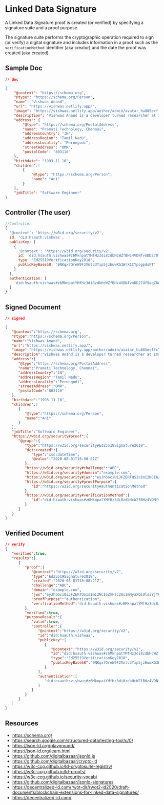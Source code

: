 # Linked Data Signature

A Linked Data Signature proof is created (or verified) by specifying a signature suite and a proof purpose.

The signature suite performs the cryptographic operation required to sign (or verify) a digital signature and includes information in a proof such as the `verificationMethod` identifier (aka creator) and the date the proof was created (aka created).


## Sample Doc

```json
// doc

{
    "@context": "https://schema.org",
    "@type": "https://schema.org/Person",
    "name": "Vishwas Anand",
    "url": "https://vishwas.netlify.app/",
    "image": "https://vishwas.netlify.app/author/admin/avatar_hu885ecffc73ca9d603f6cfbf02ec70754_85745_250x250_fill_q90_lanczos_center.jpg",
    "description": "Vishwas Anand is a developer turned researcher at Imaginea Labs. His research works include in the field of Blockchain, Cryptography and Security",
    "address": {
        "@type": "https://schema.org/PostalAddress",
        "name": "Pramati Technology, Chennai",
        "addressCountry": "IN",
        "addressRegion": "Tamil Nadu",
        "addressLocality": "Perungudi",
        "streetAddress": "OMR",
        "postalCode": "803110"
    },
    "birthdate": "1993-11-16",
    "children":[
        {
            "@type": "https://schema.org/Person",
            "name": "Ani"
        }
    ],
    "jobTitle": "Software Engineer"
}

```

## Controller (The user)

```js
//Controller
{
  '@context': 'https://w3id.org/security/v2',
  id: 'did:hsauth:vishwas',
  publicKey: [
    {
      '@context': 'https://w3id.org/security/v2',
      id: 'did:hsauth:vishwas#z6MknpatYMfHz3di8zdbHcWZfBHz4VDNfvmDD27Uf5eqZ6Aq',
      type: 'Ed25519VerificationKey2018',
      publicKeyBase58: '9NKqx7QreW9F2Vntc3Yip5jzEuwXG3WrX1CYpogpdsPT'
    }
  ],
  authentication: [
    'did:hsauth:vishwas#z6MknpatYMfHz3di8zdbHcWZfBHz4VDNfvmDD27Uf5eqZ6Aq'
  ]
}

```

## Signed Document

```json
// signed

{
   "@context":"https://schema.org",
   "@type":"https://schema.org/Person",
   "name":"Vishwas Anand",
   "url":"https://vishwas.netlify.app/",
   "image":"https://vishwas.netlify.app/author/admin/avatar_hu885ecffc73ca9d603f6cfbf02ec70754_85745_250x250_fill_q90_lanczos_center.jpg",
   "description":"Vishwas Anand is a developer turned researcher at Imaginea Labs. His research works include in the field of Blockchain, Cryptography and Security",
   "address":{
      "@type":"https://schema.org/PostalAddress",
      "name":"Pramati Technology, Chennai",
      "addressCountry":"IN",
      "addressRegion":"Tamil Nadu",
      "addressLocality":"Perungudi",
      "streetAddress":"OMR",
      "postalCode":"803110"
   },
   "birthdate":"1993-11-16",
   "children":[
      {
         "@type":"https://schema.org/Person",
         "name":"Ani"
      }
   ],
   "jobTitle":"Software Engineer",
   "https://w3id.org/security#proof":{
      "@graph":{
         "type":"https://w3id.org/security#Ed25519Signature2018",
         "dct:created":{
            "type":"xsd:dateTime",
            "@value":"2020-08-01T18:08:21Z"
         },
         "https://w3id.org/security#challenge":"ABC",
         "https://w3id.org/security#domain":"example.com",
         "https://w3id.org/security#jws":"eyJhbGciOiJFZERTQSIsImI2NCI6ZmFsc2UsImNyaXQiOlsiYjY0Il19..LOPF7h3BY4d2ScRLnXZBaGjhZrZXqbg_ktx2Fr9W7AUloDmuI5DTzgH9m_kQtRStJWBvNDfbtXtm51spjb2LCQ",
         "https://w3id.org/security#proofPurpose":{
            "id":"https://w3id.org/security#authenticationMethod"
         },
         "https://w3id.org/security#verificationMethod":{
            "id":"did:hsauth:vishwas#z6MknpatYMfHz3di8zdbHcWZfBHz4VDNfvmDD27Uf5eqZ6Aq"
         }
      }
   }
}

```

## Verified Document

```json
// verify
{
   "verified":true,
   "results":[
      {
         "proof":{
            "@context":"https://w3id.org/security/v2",
            "type":"Ed25519Signature2018",
            "created":"2020-08-01T18:08:21Z",
            "challenge":"ABC",
            "domain":"example.com",
            "jws":"eyJhbGciOiJFZERTQSIsImI2NCI6ZmFsc2UsImNyaXQiOlsiYjY0Il19..LOPF7h3BY4d2ScRLnXZBaGjhZrZXqbg_ktx2Fr9W7AUloDmuI5DTzgH9m_kQtRStJWBvNDfbtXtm51spjb2LCQ",
            "proofPurpose":"authentication",
            "verificationMethod":"did:hsauth:vishwas#z6MknpatYMfHz3di8zdbHcWZfBHz4VDNfvmDD27Uf5eqZ6Aq"
         },
         "verified":true,
         "purposeResult":{
            "valid":true,
            "controller":{
               "@context":"https://w3id.org/security/v2",
               "id":"did:hsauth:vishwas",
               "publicKey":[
                  {
                     "@context":"https://w3id.org/security/v2",
                     "id":"did:hsauth:vishwas#z6MknpatYMfHz3di8zdbHcWZfBHz4VDNfvmDD27Uf5eqZ6Aq",
                     "type":"Ed25519VerificationKey2018",
                     "publicKeyBase58":"9NKqx7QreW9F2Vntc3Yip5jzEuwXG3WrX1CYpogpdsPT"
                  }
               ],
               "authentication":[
                  "did:hsauth:vishwas#z6MknpatYMfHz3di8zdbHcWZfBHz4VDNfvmDD27Uf5eqZ6Aq"
               ]
            }
         }
      }
   ]
}
```


## Resources

- https://schema.org/
- https://search.google.com/structured-data/testing-tool/u/0/
- https://json-ld.org/playground/
- https://json-ld.org/learn.html
- https://github.com/digitalbazaar/jsonld.js
- https://github.com/digitalbazaar/crypto-ld
- https://w3c-ccg.github.io/ld-cryptosuite-registry/
- https://w3c-ccg.github.io/ld-proofs/
- https://w3c-ccg.github.io/security-vocab/
- https://github.com/digitalbazaar/jsonld-signatures
- https://decentralized-id.com/rwot-dir/rwot2-id2020/draft-documents/blockchain-extensions-for-linked-data-signatures/ 
- https://decentralized-id.com/


